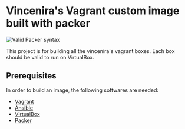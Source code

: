 # Vincenira's Vagrant custom image built with packer
![Valid Packer syntax](https://github.com/vincenira/packerboxes/workflows/Valid%20Packer%20Syntax/badge.svg)

This project is for building all the vincenira's vagrant boxes. Each box should be valid to run on VirtualBox.

## Prerequisites

In order to build an image, the following softwares are needed:

 - [Vagrant](https://vagrantup.com)
 - [Ansible](https://docs.ansible.com)
 - [VirtualBox](https://www.virtualbox.org)
 - [Packer](https://www.packer.io)


